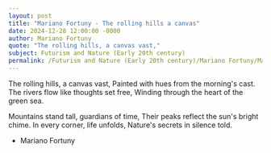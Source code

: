 ```yaml
---
layout: post
title: "Mariano Fortuny - The rolling hills a canvas"
date: 2024-12-28 12:00:00 -0000
author: Mariano Fortuny
quote: "The rolling hills, a canvas vast,"
subject: Futurism and Nature (Early 20th century)
permalink: /Futurism and Nature (Early 20th century)/Mariano Fortuny/Mariano Fortuny - The rolling hills a canvas
---
```


The rolling hills, a canvas vast,
Painted with hues from the morning's cast.
The rivers flow like thoughts set free,
Winding through the heart of the green sea.

Mountains stand tall, guardians of time,
Their peaks reflect the sun's bright chime.
In every corner, life unfolds,
Nature's secrets in silence told.

- Mariano Fortuny
